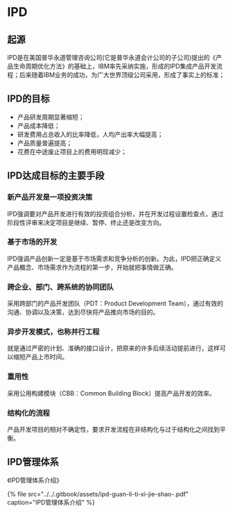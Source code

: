 # IPD

## 起源

IPD是在美国普华永道管理咨询公司\(它是普华永道会计公司的子公司\)提出的《产品生命周期优化方法》的基础上，IBM率先采纳实施，形成的IPD集成产品开发流程；后来随着IBM业务的成功，为广大世界顶级公司采用，形成了事实上的标准；

## IPD的目标

* 产品研发周期显著缩短； 
* 产品成本降低； 
* 研发费用占总收入的比率降低，人均产出率大幅提高； 
* 产品质量普遍提高； 
* 花费在中途废止项目上的费用明现减少；

## IPD达成目标的主要手段

### 新产品开发是一项投资决策

IPD强调要对产品开发进行有效的投资组合分析，并在开发过程设置检查点，通过阶段性评审来决定项目是继续、暂停、终止还是改变方向。

### 基于市场的开发

IPD强调产品创新一定是基于市场需求和竞争分析的创新。为此，IPD把正确定义产品概念、市场需求作为流程的第一步，开始就把事情做正确。

### 跨企业、部门、跨系统的协同团队

采用跨部门的产品开发团队（PDT：Product Development Team），通过有效的沟通、协调以及决策，达到尽快将产品推向市场的目的。

### 异步开发模式，也称并行工程

就是通过严密的计划、准确的接口设计，把原来的许多后续活动提前进行，这样可以缩短产品上市时间。

### 重用性

采用公用构建模块（CBB：Common Building Block）提高产品开发的效率。

### 结构化的流程

产品开发项目的相对不确定性，要求开发流程在非结构化与过于结构化之间找到平衡。

## IPD管理体系

《IPD管理体系介绍》

{% file src="../../.gitbook/assets/ipd-guan-li-ti-xi-jie-shao-.pdf" caption="IPD管理体系介绍" %}

